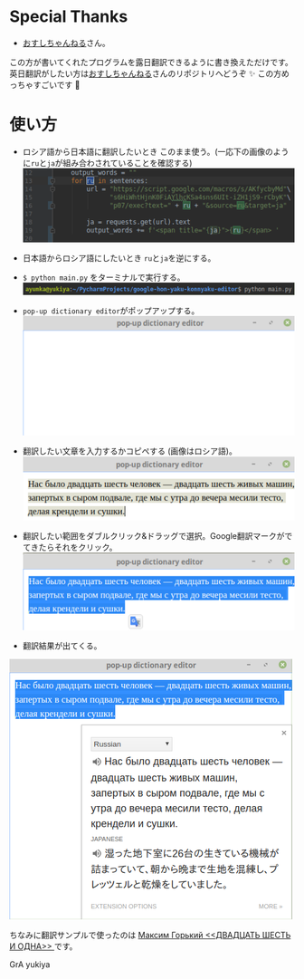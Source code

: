 # Special Thanks
- [おすしちゃんねる](https://github.com/osushichannel/popup-dictionary-editor)さん。

この方が書いてくれたプログラムを露日翻訳できるように書き換えただけです。英日翻訳がしたい方は[おすしちゃんねる](https://github.com/osushichannel/popup-dictionary-editor)さんのリポジトリへどうぞ :sparkles: この方めっちゃすごいです :revolving_hearts:


# 使い方
- ロシア語から日本語に翻訳したいとき
このまま使う。(一応下の画像のように`ru`と`ja`が組み合わされていることを確認する)
![ruja確認](https://github.com/Yukiya025/google-hon-yaku-konnyaku-editor/blob/master/images/ruja.png?raw=true) 
- 日本語からロシア語にしたいとき
`ru`と`ja`を逆にする。

- `$ python main.py` をターミナルで実行する。
![Execute](https://github.com/Yukiya025/google-hon-yaku-konnyaku-editor/blob/master/images/mainpy.png?raw=true) 
- `pop-up dictionary editor`がポップアップする。
![pop-up dictionary editor](https://github.com/Yukiya025/google-hon-yaku-konnyaku-editor/blob/master/images/dic_edit.png?raw=true)
- 翻訳したい文章を入力するかコピペする (画像はロシア語)。
![pasteRu](https://github.com/Yukiya025/google-hon-yaku-konnyaku-editor/blob/master/images/copypaste.png?raw=true)
- 翻訳したい範囲をダブルクリック&ドラッグで選択。Google翻訳マークがでてきたらそれをクリック。
![transicon](https://github.com/Yukiya025/google-hon-yaku-konnyaku-editor/blob/master/images/transmark.png?raw=true)

- 翻訳結果が出てくる。

![rujaresult](https://github.com/Yukiya025/google-hon-yaku-konnyaku-editor/blob/master/images/trans_result.png?raw=true)

ちなみに翻訳サンプルで使ったのは [Максим Горький <<ДВАДЦАТЬ ШЕСТЬ И ОДНА>>
](https://ilibrary.ru/text/494/p.1/index.html) です。

GrA yukiya